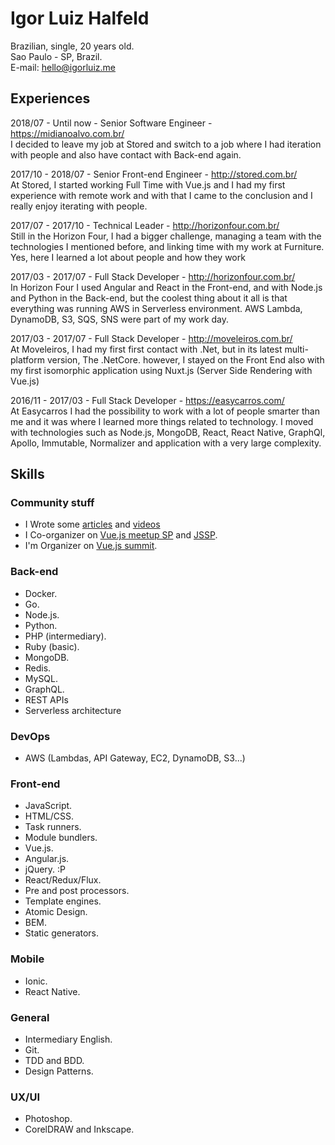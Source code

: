# Igor Luiz Halfeld

Brazilian, single, 20 years old.<br>
Sao Paulo - SP, Brazil.<br>
E-mail: [hello@igorluiz.me](mailto:hello@igorluiz.me)

## Experiences

2018/07 - Until now - Senior Software Engineer - <https://midianoalvo.com.br/>  
I decided to leave my job at Stored and switch to a job where I had iteration with people and also have contact with Back-end again.

2017/10 - 2018/07 - Senior Front-end Engineer - <http://stored.com.br/>  
At Stored, I started working Full Time with Vue.js and I had my first experience with remote work and with that I came to the conclusion and I really enjoy iterating with people.

2017/07 - 2017/10 - Technical Leader - <http://horizonfour.com.br/>  
Still in the Horizon Four, I had a bigger challenge, managing a team with the technologies I mentioned before, and linking time with my work at Furniture.
Yes, here I learned a lot about people and how they work

2017/03 - 2017/07 - Full Stack Developer - <http://horizonfour.com.br/>  
In Horizon Four I used Angular and React in the Front-end, and with Node.js and Python in the Back-end, but the coolest thing about it all is that everything was running AWS in Serverless environment.
AWS Lambda, DynamoDB, S3, SQS, SNS were part of my work day.

2017/03 - 2017/07 - Full Stack Developer - <http://moveleiros.com.br/>  
At Moveleiros, I had my first first contact with .Net, but in its latest multi-platform version, The .NetCore.
however, I stayed on the Front End also with my first isomorphic application using Nuxt.js (Server Side Rendering with Vue.js)

2016/11 - 2017/03 - Full Stack Developer - <https://easycarros.com/>  
At Easycarros I had the possibility to work with a lot of people smarter than me and it was where I learned more things related to technology.
I moved with technologies such as Node.js, MongoDB, React, React Native, GraphQl, Apollo, Immutable, Normalizer and application with a very large complexity.

## Skills

### Community stuff

- I Wrote some [articles](http://igorluiz.me/articles/) and [videos](http://igorluiz.me/videos/)
- I Co-organizer on [Vue.js meetup SP](https://www.meetup.com/VueJS-SP/) and [JSSP](https://www.meetup.com/Javascript-SP/).
- I'm Organizer on [Vue.js summit](https://vuejssummit.com/).

### Back-end

- Docker.
- Go.
- Node.js.
- Python.
- PHP (intermediary).
- Ruby (basic).
- MongoDB.
- Redis.
- MySQL.
- GraphQL.
- REST APIs
- Serverless architecture

### DevOps

- AWS (Lambdas, API Gateway, EC2, DynamoDB, S3...)

### Front-end

- JavaScript.
- HTML/CSS.
- Task runners.
- Module bundlers.
- Vue.js.
- Angular.js.
- jQuery. :P
- React/Redux/Flux.
- Pre and post processors.
- Template engines.
- Atomic Design.
- BEM.
- Static generators.

### Mobile

- Ionic.
- React Native.

### General

- Intermediary English.
- Git.
- TDD and BDD.
- Design Patterns.

### UX/UI

- Photoshop.
- CorelDRAW and Inkscape.
